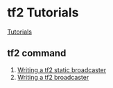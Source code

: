 # tf2 Tutorials
[Tutorials](http://wiki.ros.org/tf2/Tutorials)

## tf2 command
1. [Writing a tf2 static broadcaster](https://github.com/ros/geometry_tutorials/tree/indigo-devel/turtle_tf2)
2. [Writing a tf2 broadcaster](http://wiki.ros.org/tf2/Tutorials/Writing%20a%20tf2%20broadcaster%20%28Python%29)
